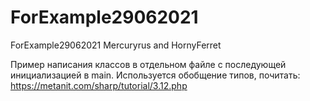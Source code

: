 # ForExample29062021
ForExample29062021  Mercuryrus and  HornyFerret

Пример написания классов в отдельном файле с последующей инициализацией в main. Используется обобщение типов, почитать: https://metanit.com/sharp/tutorial/3.12.php
